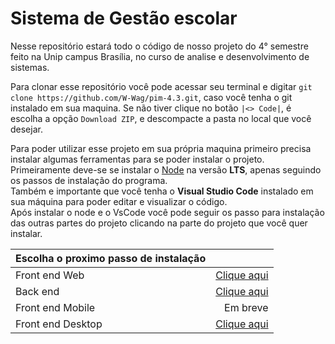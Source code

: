 # Sistema de Gestão escolar

Nesse repositório estará todo o código de nosso projeto do 4° semestre feito na Unip campus Brasília, no curso de analise e desenvolvimento de sistemas.

Para clonar esse repositório você pode acessar seu terminal e digitar `git clone https://github.com/W-Wag/pim-4.3.git`, caso você tenha o git instalado em sua maquina.
Se não tiver clique no botão `|<> Code|`, é escolha a opção `Download ZIP`, e descompacte a pasta no local que você desejar.

Para poder utilizar esse projeto em sua própria maquina primeiro precisa instalar algumas ferramentas para se poder instalar o projeto. <br>
Primeiramente deve-se se instalar o [Node](https://nodejs.org/en) na versão **LTS**, apenas seguindo os passos de instalação do programa. <br>
Também e importante que você tenha o **Visual Studio Code** instalado em sua máquina para poder editar e visualizar o código. <br>
Após instalar o node e o VsCode você pode seguir os passo para instalação das outras partes do projeto clicando na parte do projeto que você quer instalar.

| Escolha o proximo passo de instalação |                                                               |
| :------------------------------------ | ------------------------------------------------------------: |
| Front end Web                         | [Clique aqui](https://github.com/W-Wag/pim-4.3/tree/main/web) |
| Back end                              | [Clique aqui](https://github.com/W-Wag/pim-4.3/tree/main/api) |
| Front end Mobile                      |                                                      Em breve |
| Front end Desktop                     | [Clique aqui](https://github.com/W-Wag/pim-4.3/tree/main/desktop) |

